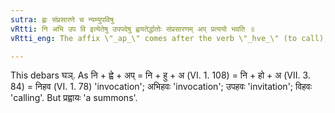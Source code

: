 ```yaml
---
sutra: ह्वः संप्रसारणे च न्यम्युपविषु
vRtti: नि अभि उप वि इत्येतेषु उपपदेषु ह्वयतेर्द्धातोः संप्रसारणम् अप् प्रत्ययो भवति ॥
vRtti_eng: The affix \"_ap_\" comes after the verb \"_hve_\" (to call), when the preposition \"_ni_\" \"_abhi_\" \"_upa_\" and \"_vi_\" are in composition with it, and its semivowel is changed into the corresponding vowel.

---
```

This debars घञ्. As नि + ह्वे + अप् = नि + हु + अ (VI. 1. 108) = नि + हो + अ (VII. 3. 84) = निहव (VI. 1. 78) 'invocation'; अभिहवः 'invocation'; उपहवः 'invitation'; विहवः 'calling'. But प्रह्वायः 'a summons'.